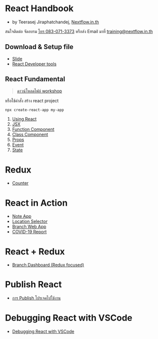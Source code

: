 
# React Handbook

- by Teerasej Jiraphatchandej, [Nextflow.in.th](https://www.nextflow.in.th)

สนใจติดต่อ จัดอบรม [โทร 083-071-3373](tel:083-071-3373) หรือส่ง Email มาที่ [training@nextflow.in.th](mailto:training@nextflow.in.th)

## Download & Setup file

- [Slide](https://www.dropbox.com/s/f5pjh83hdu97wai/ReactJS.pdf?dl=0)
- [React Developer tools](/react-developer-tool.md)

## React Fundamental 

> [ดาวน์โหลดไฟล์ workshop](https://www.dropbox.com/s/3dsxeez9judzk7j/fundamental2020.zip?dl=0)

หรือใช้คำสั่ง สร้าง react project

```bash
npx create-react-app my-app
```

1. [Using React](/using-react.md)
2. [JSX](/jsx.md)
3. [Function Component](/function-component.md)
4. [Class Component](/class-component.md)
5. [Props](/props.md)
6. [Event](/event.md)
7. [State](/state.md)

# Redux 

- [Counter](/practice/counter/readme.md)


# React in Action 

- [Note App](/practice/note-app-saga/readme.md)
- [Location Selector](/practice/location-selector/readme.md)
- [Branch Web App](practice/dashboard-app/readme.md)
- [COVID-19 Report](practice/covid-today/readme.md)

# React + Redux 

- [Branch Dashboard (Redux focused)](practice/dashboard-app-redux-focus/readme.md)

# Publish React

- [การ Publish โปรเจคไปใช้งาน](publish.md) 

# Debugging React with VSCode

- [Debugging React with VSCode](/debugging.md)
